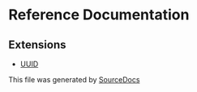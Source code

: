 # Reference Documentation

## Extensions

-   [UUID](extensions/UUID.md)

This file was generated by [SourceDocs](https://github.com/eneko/SourceDocs)